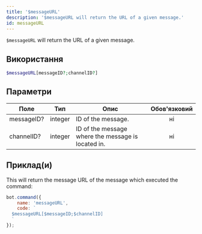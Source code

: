 ```yaml
---
title: '$messageURL'
description: '$messageURL will return the URL of a given message.'
id: messageURL
---
```


`$messageURL` will return the URL of a given message.

## Використання

```php
$messageURL[messageID?;channelID?]
```

## Параметри

| Поле       | Тип     | Опис                                               | Обов'язковий |
| ---------- | ------- | -------------------------------------------------- |:------------:|
| messageID? | integer | ID of the message.                                 |      ні      |
| channelID? | integer | ID of the message where the message is located in. |      ні      |

## Приклад(и)

This will return the message URL of the message which executed the command:

```javascript
bot.command({
    name: 'messageURL',
    code: `
  $messageURL[$messageID;$channelID]
  `
});
```
